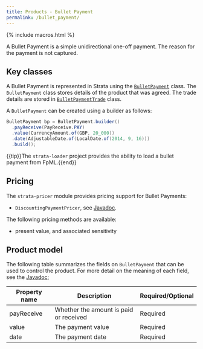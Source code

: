 ```yaml
---
title: Products - Bullet Payment
permalink: /bullet_payment/
---
```


{% include macros.html %}

A Bullet Payment is a simple unidirectional one-off payment.
The reason for the payment is not captured.


## Key classes

A Bullet Payment is represented in Strata using the [`BulletPayment`]({{site.baseurl}}/apidocs/com/opengamma/strata/product/payment/BulletPayment.html) class.
The `BulletPayment` class stores details of the product that was agreed.
The trade details are stored in [`BulletPaymentTrade`]({{site.baseurl}}/apidocs/com/opengamma/strata/product/payment/BulletPaymentTrade.html) class.

A `BulletPayment` can be created using a builder as follows:

```java
BulletPayment bp = BulletPayment.builder()
  .payReceive(PayReceive.PAY)
  .value(CurrencyAmount.of(GBP, 20_000))
  .date(AdjustableDate.of(LocalDate.of(2014, 9, 16)))
  .build();
```

{{tip}}The `strata-loader` project provides the ability to load a bullet payment from FpML.{{end}}


## Pricing

The `strata-pricer` module provides pricing support for Bullet Payments:

* `DiscountingPaymentPricer`, see [Javadoc]({{site.baseurl}}/apidocs/com/opengamma/strata/pricer/DiscountingPaymentPricer.html).

The following pricing methods are available:

* present value, and associated sensitivity


## Product model

The following table summarizes the fields on `BulletPayment` that can be used to control the product.
For more detail on the meaning of each field, see the
[Javadoc]({{site.baseurl}}/apidocs/com/opengamma/strata/product/payment/BulletPayment.html);

| Property name     | Description | Required/Optional |
|-------------------|-------------|-------------------|
| payReceive        | Whether the amount is paid or received | Required |
| value             | The payment value | Required |
| date              | The payment date | Required |
